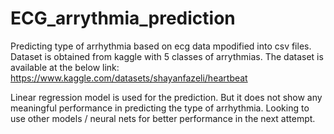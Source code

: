# ECG_arrythmia_prediction
Predicting type of arrhythmia based on ecg data mpodified into csv files.
Dataset is obtained from kaggle with 5 classes of arrythmias.
The dataset is available at the below link:
https://www.kaggle.com/datasets/shayanfazeli/heartbeat

Linear regression model is used for the prediction.
But it does not show any meaningful performance in predicting the type of arrhythmia.
Looking to use other models / neural nets for better performance in the next attempt.

